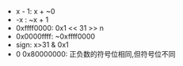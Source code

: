 -   x - 1: x + ~0
-   -x   : ~x + 1
-   0xffff0000:  0x1 << 31 >> n
-   0x0000ffff:  ~0xffff0000
-   sign: x>31 & 0x1
-   0 0x80000000: 正负数的符号位相同,但符号位不同

